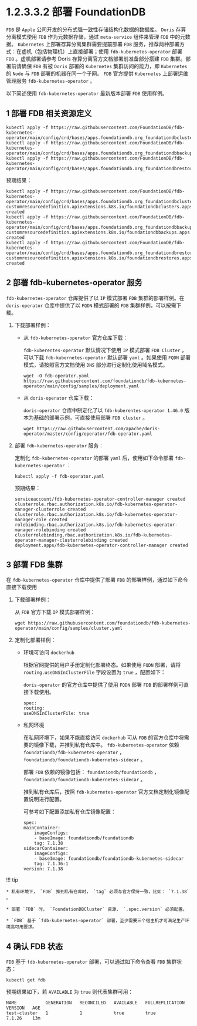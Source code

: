 # 1.2.3.3.2 部署 FoundationDB

`FDB` 是 `Apple` 公司开发的分布式强一致性存储结构化数据的数据库。 `Doris` 存算分离模式使用 `FDB` 作为元数据存储，通过 `meta-service` 组件来管理 `FDB` 中的元数据。 `Kubernetes` 上部署存算分离集群需要提前部署 `FDB` 服务，推荐两种部署方式：在虚机（包括物理机）上直接部署；使用 `fdb-kubernetes-operator` 部署 `FDB` 。虚机部署请参考 Doris 存算分离官方文档部署前准备部分搭建 `FDB` 集群。部署前请确保 `FDB` 有被 `Doris` 部署的 `Kubernetes` 集群访问的能力，即 `Kubernetes` 的 `Node` 与 `FDB` 部署的机器在同一个子网。 `FDB` 官方提供 `Kubernetes` 上部署运维管理服务 `fdb-kubernetes-operator` 。

以下简述使用 `fdb-kubernetes-operator` 最新版本部署 `FDB` 使用样例。

## 1 部署 FDB 相关资源定义

```shell
kubectl apply -f https://raw.githubusercontent.com/FoundationDB/fdb-kubernetes-operator/main/config/crd/bases/apps.foundationdb.org_foundationdbclusters.yaml
kubectl apply -f https://raw.githubusercontent.com/FoundationDB/fdb-kubernetes-operator/main/config/crd/bases/apps.foundationdb.org_foundationdbbackups.yaml
kubectl apply -f https://raw.githubusercontent.com/FoundationDB/fdb-kubernetes-operator/main/config/crd/bases/apps.foundationdb.org_foundationdbrestores.yaml
```

预期结果：

```shell
kubectl apply -f https://raw.githubusercontent.com/FoundationDB/fdb-kubernetes-operator/main/config/crd/bases/apps.foundationdb.org_foundationdbclusters.yaml
customresourcedefinition.apiextensions.k8s.io/foundationdbclusters.apps.foundationdb.org created
kubectl apply -f https://raw.githubusercontent.com/FoundationDB/fdb-kubernetes-operator/main/config/crd/bases/apps.foundationdb.org_foundationdbbackups.yaml
customresourcedefinition.apiextensions.k8s.io/foundationdbbackups.apps.foundationdb.org created
kubectl apply -f https://raw.githubusercontent.com/FoundationDB/fdb-kubernetes-operator/main/config/crd/bases/apps.foundationdb.org_foundationdbrestores.yaml
customresourcedefinition.apiextensions.k8s.io/foundationdbrestores.apps.foundationdb.org created
```

## 2 部署 fdb-kubernetes-operator 服务

`fdb-kubernetes-operator` 仓库提供了以 `IP` 模式部署 `FDB` 集群的部署样例。在 `doris-operator` 仓库中提供了以 `FQDN` 模式部署的 `FDB` 集群样例，可以按需下载。

1. 下载部署样例：

    * 从 `fdb-kubernetes-operator` 官方仓库下载：

        `fdb-kuberentes-operator` 默认情况下使用 `IP` 模式部署 `FDB Cluster` ，可以下载 `fdb-kubernetes-operator` 默认部署 `yaml` 。如果使用 `FQDN` 部署模式，请按照官方文档使用 `DNS` 部分进行定制化使用域名模式。

        ```shell
        wget -O fdb-operator.yaml https://raw.githubusercontent.com/foundationdb/fdb-kubernetes-operator/main/config/samples/deployment.yaml
        ```

    * 从 `doris-operator` 仓库下载：

        `doris-operator` 仓库中制定化了以 `fdb-kuberentes-operator 1.46.0` 版本为基础的部署示例，可直接使用部署 `FDB cluster` 。

        ```shell
        wget https://raw.githubusercontent.com/apache/doris-operator/master/config/operator/fdb-operator.yaml
        ```

2. 部署 `fdb-kubernetes-operator` 服务：

    定制化 `fdb-kubernetes-operator` 的部署 `yaml` 后，使用如下命令部署 `fdb-kubernetes-operator` ：

    ```shell
    kubectl apply -f fdb-operator.yaml
    ```

    预期结果：

    ```shell
    serviceaccount/fdb-kubernetes-operator-controller-manager created
    clusterrole.rbac.authorization.k8s.io/fdb-kubernetes-operator-manager-clusterrole created
    clusterrole.rbac.authorization.k8s.io/fdb-kubernetes-operator-manager-role created
    rolebinding.rbac.authorization.k8s.io/fdb-kubernetes-operator-manager-rolebinding created
    clusterrolebinding.rbac.authorization.k8s.io/fdb-kubernetes-operator-manager-clusterrolebinding created
    deployment.apps/fdb-kubernetes-operator-controller-manager created
    ```

## 3 部署 FDB 集群

在 `fdb-kubernetes-operator` 仓库中提供了部署 `FDB` 的部署样例，通过如下命令直接下载使用

1. 下载部署样例：

    从 `FDB` 官方下载 `IP` 模式部署样例：

    ```shell
    wget https://raw.githubusercontent.com/foundationdb/fdb-kubernetes-operator/main/config/samples/cluster.yaml
    ```

2. 定制化部署样例：

    * 环境可访问 `dockerhub`

        根据官网提供的用户手册定制化部署终态。如果使用 `FQDN` 部署，请将 `routing.useDNSInClusterFile` 字段设置为 `true` ，配置如下：

        `doris-operator` 的官方仓库中提供了使用 `FQDN` 部署 `FDB` 的部署样例可直接下载使用。

        ```shell
        spec:
        routing:
        useDNSInClusterFile: true
        ```

    * 私网环境

        在私网环境下，如果不能直接访问 `dockerhub` 可从 `FDB` 的官方仓库中将需要的镜像下载，并推到私有仓库中。 `fdb-kubernetes-operator` 依赖 `foundationdb/fdb-kubernetes-operator` ， `foundationdb/foundationdb-kubernetes-sidecar` 。

        部署 `FDB` 依赖的镜像包括： `foundationdb/foundationdb` ， `foundationdb/foundationdb-kubernetes-sidecar` 。

        推到私有仓库后，按照 `fdb-kubernetes-operator` 官方文档定制化镜像配置说明进行配置。

        可参考如下配置添加私有仓库镜像配置：

        ```shell
        spec:
        mainContainer:
            imageConfigs:
            - baseImage: foundationdb/foundationdb
            tag: 7.1.38
        sidecarContainer:
            imageConfigs:
            - baseImage: foundationdb/foundationdb-kubernetes-sidecar
            tag: 7.1.36-1
        version: 7.1.38
        ```

!!! tip

    * 私有环境下， `FDB` 推到私有仓库时， `tag` 必须与官方保持一致，比如： `7.1.38` 。
    
    * 部署 `FDB` 时， `FoundationDBCluster` 资源， `.spec.version` 必须配置。
    
    * `FDB` 基于 `fdb-kubernetes-operator` 部署，至少需要三个宿主机才可满足生产环境高可用要求。

## 4 确认 FDB 状态

`FDB` 基于 `fdb-kubernetes-operator` 部署，可以通过如下命令查看 `FDB` 集群状态：

```shell
kubectl get fdb
```

预期结果如下，若 `AVAILABLE` 为 `true` 则代表集群可用：

```shell
NAME           GENERATION   RECONCILED   AVAILABLE   FULLREPLICATION   VERSION   AGE
test-cluster   1            1            true        true              7.1.26    13m
```
